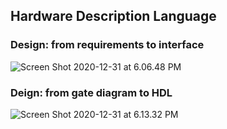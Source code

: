 ## Hardware Description Language



### Design: from requirements to interface

![Screen Shot 2020-12-31 at 6.06.48 PM](https://loyioblog.oss-cn-beijing.aliyuncs.com/LoyioBlog/A7JSi7.png)





### Deign: from gate diagram to HDL

![Screen Shot 2020-12-31 at 6.13.32 PM](https://loyioblog.oss-cn-beijing.aliyuncs.com/LoyioBlog/1PwvPz.png)

